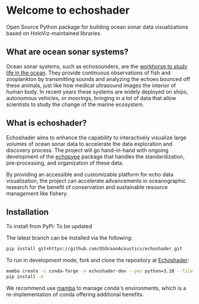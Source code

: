 # Welcome to echoshader

Open Source Python package for building ocean sonar data visualizations based on HoloViz-maintained libraries.

## What are ocean sonar systems?

Ocean sonar systems, such as echosounders, are the [workhorse to study life in the ocean](https://storymaps.arcgis.com/stories/e245977def474bdba60952f30576908f). They provide continuous observations of fish and zooplankton by transmitting sounds and analyzing the echoes bounced off these animals, just like how medical ultrasound images the interior of human body. In recent years these systems are widely deployed on ships, autonomous vehicles, or moorings, bringing in a lot of data that allow scientists to study the change of the marine ecosystem.

## What is echoshader?

Echoshader aims to enhance the capability to interactively visualize large volumes of ocean sonar data to accelerate the data exploration and discovery process. The project will go hand-in-hand with ongoing development of the [echopype](https://echopype.readthedocs.io/en/stable/) package that handles the standardization, pre-processing, and organization of these data.

By providing an accessible and customizable platform for echo data visualization, the project can accelerate advancements in oceanographic research for the benefit of conservation and sustainable resource management like fishery.

## Installation

To install from PyPi:
To be updated

The latest branch can be installed via the following:

```bash
pip install git+https://github.com/OSOceanAcoustics/echoshader.git
```

To run in development mode, fork and clone the repository at [Echoshader](https://github.com/OSOceanAcoustics/echoshader):

```bash
mamba create -c conda-forge -n echoshader-dev --yes python=3.10 --file requirements.txt --file requirements-dev.txt
pip install -e
```

We recommend use [mamba](https://mamba.readthedocs.io/en/latest/user_guide/mamba.html) to manage conda's environments, which is a re-implementation of conda offering additional benefits.
